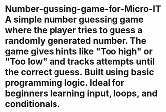 # Number-gussing-game-for-Micro-IT A simple number guessing game where the player tries to guess a randomly generated number. The game gives hints like "Too high" or "Too low" and tracks attempts until the correct guess. Built using basic programming logic. Ideal for beginners learning input, loops, and conditionals.
